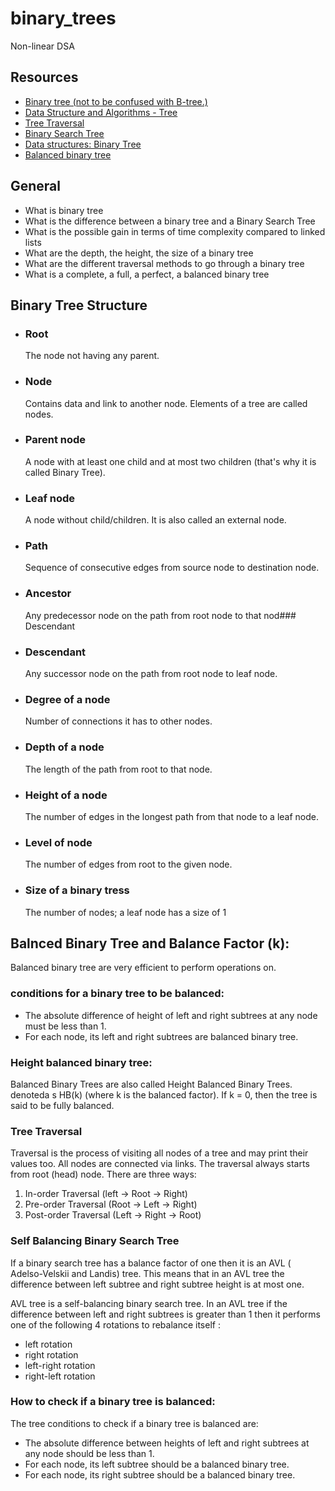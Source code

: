 # binary_trees
Non-linear DSA

## Resources
- [Binary tree (not to be confused with B-tree.)](https://alx-intranet.hbtn.io/rltoken/1F2x42-8vUbOmU4L1C1KMg)
- [Data Structure and Algorithms - Tree](https://alx-intranet.hbtn.io/rltoken/QmcTMCkQyrgMjrqoWxYdhw)
- [Tree Traversal](https://alx-intranet.hbtn.io/rltoken/nMxoYQdZR_guroan8JeqBQ)
- [Binary Search Tree](https://alx-intranet.hbtn.io/rltoken/qO5dBlMnYJzbaWG3xVpcnQ)
- [Data structures: Binary Tree](https://alx-intranet.hbtn.io/rltoken/BeyJ2gjlE7_djwRiDyeHig)
- [Balanced binary tree](https://www.digitalocean.com/community/tutorials/balanced-binary-tree-check)

## General
* What is binary tree
* What is the difference between a binary tree and a Binary Search Tree
* What is the possible gain in terms of time complexity compared to linked lists
* What are the depth, the height, the size of a binary tree
* What are the different traversal methods to go through a binary tree
* What is a complete, a full, a perfect, a balanced binary tree

## Binary Tree Structure
* <h3>Root</h3> The node not having any parent.
* <h3>Node</h3> Contains data and link to another node. Elements of a tree are called nodes.
* <h3>Parent node</h3> A node with at least one child and at most two children (that's why it is called Binary Tree).
* <h3>Leaf node</h3> A node without child/children. It is also called an external node.
* <h3>Path</h3> Sequence of consecutive edges from source node to destination node.
* <h3>Ancestor</h3> Any predecessor node on the path from root node to that nod### Descendant
* <h3>Descendant</h3> Any successor node on the path from root node to leaf node.
* <h3>Degree of a node</h3> Number of connections it has to other nodes.
* <h3>Depth of a node</h3> The length of the path from root to that node.
* <h3>Height of a node</h3> The number of edges in the longest path from that node to a leaf node.
* <h3>Level of node</h3> The number of edges from root to the given node.
* <h3>Size of a binary tress</h3> The number of nodes; a leaf node has a size of 1

## Balnced Binary Tree and Balance Factor (k):
Balanced binary tree are very efficient to perform operations on.
### conditions for a binary tree to be balanced:
* The absolute difference of height of left and right subtrees at any node must be less than 1.
* For each node, its left and right subtrees are balanced binary tree.
### Height balanced binary tree:
Balanced Binary Trees are also called Height Balanced Binary Trees.
denoteda s HB(k) (where k is the balanced factor). If k = 0, then the tree is said to be fully balanced.

### Tree Traversal
Traversal is the process of visiting all nodes of a tree and may print their values too. All nodes are connected via links. The traversal always starts from root (head) node.
There are three ways:
1. In-order Traversal (left -> Root -> Right)
2. Pre-order Traversal (Root -> Left -> Right)
3. Post-order Traversal (Left -> Right -> Root)

### Self Balancing Binary Search Tree
If a binary search tree has a balance factor of one then it is an AVL ( Adelso-Velskii and Landis) tree. This means that in an AVL tree the difference between left subtree and right subtree height is at most one.

AVL tree is a self-balancing binary search tree. In an AVL tree if the difference between left and right subtrees is greater than 1 then it performs one of the following 4 rotations to rebalance itself :
* left rotation
* right rotation
* left-right rotation
* right-left rotation
### How to check if a binary tree is balanced:
The tree conditions to check if a binary tree is balanced are:
* The absolute difference between heights of left and right subtrees at any node should be less than 1.
* For each node, its left subtree should be a balanced binary tree.
* For each node, its right subtree should be a balanced binary tree.
